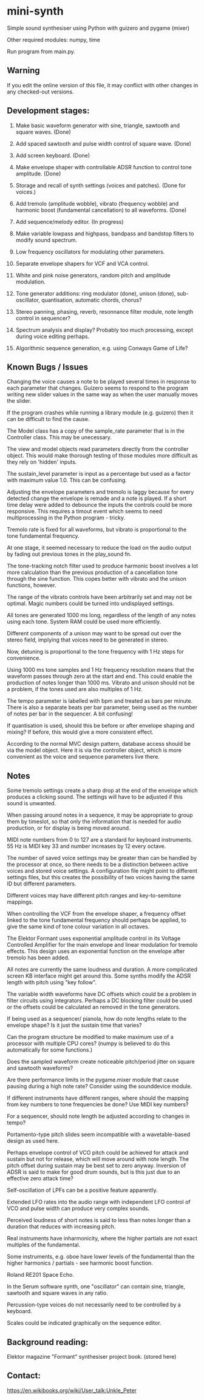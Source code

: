 # mini-synth

Simple sound synthesiser using Python with guizero and pygame (mixer)

Other required modules: numpy, time

Run program from main.py.

## Warning

If you edit the online version of this file, it may conflict with other changes in any checked-out versions.

## Development stages:

1. Make basic waveform generator with sine, triangle, sawtooth and square waves. (Done)

2. Add spaced sawtooth and pulse width control of square wave. (Done)

3. Add screen keyboard. (Done)

4. Make envelope shaper with controllable ADSR function to control tone amplitude. (Done)

5. Storage and recall of synth settings (voices and patches). (Done for voices.)

6. Add tremolo (amplitude wobble), vibrato (frequency wobble) and harmonic boost (fundamental cancellation)
   to all waveforms. (Done)

7. Add sequence/melody editor. (In progress)

8. Make variable lowpass and highpass, bandpass and bandstop filters to modify sound spectrum.

9. Low frequency oscillators for modulating other parameters.

10. Separate envelope shapers for VCF and VCA control.

11. White and pink noise generators, random pitch and amplitude modulation.

12. Tone generator additions: ring modulator (done), unison (done), sub-oscillator, quantisation, automatic chords, chorus?

13. Stereo panning, phasing, reverb, resonnance filter module, note length control in sequencer?

14. Spectrum analysis and display? Probably too much processing, except during voice editing perhaps.

15. Algorithmic sequence generation, e.g. using Conways Game of Life?

## Known Bugs / Issues

Changing the voice causes a note to be played several times in response to each parameter that changes. Guizero seems
to respond to the program writing new slider values in the same way as when the user manually moves the slider.

If the program crashes while running a library module (e.g. guizero) then it can be difficult to find the cause.

The Model class has a copy of the sample_rate parameter that is in the Controller class. This may be unecessary.

The view and model objects read parameters directly from the controller object. This would make thorough testing
of those modules more difficult as they rely on 'hidden' inputs.

The sustain_level parameter is input as a percentage but used as a factor with maximum value 1.0. This can be
confusing.

Adjusting the envelope parameters and tremolo is laggy because for every detected change the envelope is remade and
a note is played. If a short time delay were added to debounce the inputs the controls could be more responsive. This
requires a timout event which seems to need multiprocessing in the Python program - tricky.

Tremolo rate is fixed for all waveforms, but vibrato is proportional to the tone fundamental frequency.

At one stage, it seemed necessary to reduce the load on the audio output by fading out previous tones in the play_sound fn.

The tone-tracking notch filter used to produce harmonic boost involves a lot more calculation than the previous production
of a cancellation tone through the sine function. This copes better with vibrato and the unison functions, however.

The range of the vibrato controls have been arbitrarily set and may not be optimal. Magic numbers could be turned
into undisplayed settings.

All tones are generated 1000 ms long, regardless of the length of any notes using each tone. System RAM could be used more
efficiently.

Different components of a unison may want to be spread out over the stereo field, implying that voices need to be generated
in stereo.

Now, detuning is proportional to the tone frequency with 1 Hz steps for convenience.

Using 1000 ms tone samples and 1 Hz frequency resolution means that the waveform passes through zero at the start and end. This
could enable the production of notes longer than 1000 ms. Vibrato and unison should not be a problem, if the tones used are
also multiples of 1 Hz.

The tempo parameter is labelled with bpm and treated as bars per minute. There is also a separate beats per bar
parameter, being used as the number of notes per bar in the sequencer. A bit confusing!

If quantisation is used, should this be before or after envelope shaping and mixing? If before, this would give a more consistent
effect.

According to the normal MVC design pattern, database access should be via the model object. Here it is via the controller object,
which is more convenient as the voice and sequence parameters live there.

## Notes

Some tremolo settings create a sharp drop at the end of the envelope which produces a clicking sound. The settings will
have to be adjusted if this sound is unwanted.

When passing around notes in a sequence, it may be appropriate to group them by timeslot, so that only the information
that is needed for audio production, or for display is being moved around.

MIDI note numbers from 0 to 127 are a standard for keyboard instruments. 55 Hz is MIDI key 33 and number increases
by 12 every octave.

The number of saved voice settings may be greater than can be handled by the processor at once, so there needs
to be a distinction between active voices and stored voice settings. A configuration file might point to
different settings files, but this creates the possibility of two voices having the same ID but different
parameters.

Different voices may have different pitch ranges and key-to-semitone mappings.

When controlling the VCF from the envelope shaper, a frequency offset linked to the tone fundamental frequency
should perhaps be applied, to give the same kind of tone colour variation in all octaves.

The Elektor Formant uses exponential amplitude control in its Voltage Controlled Amplifier for the main envelope
and linear modulation for tremolo effects. This design uses an exponential function on the envelope after tremolo has
been added.

All notes are currently the same loudness and duration. A more complicated screen KB interface might get around this.
Some synths modify the ADSR length with pitch using "key follow". 

The variable width waveforms have DC offsets which could be a problem in filter circuits using integrators.
Perhaps a DC blocking filter could be used or the offsets could be calculated an removed in the tone generators.

If being used as a sequencer/ pianola, how do note lengths relate to the envelope shape? Is it just the sustain
time that varies?

Can the program structure be modified to make maximum use of a processor with multiple CPU cores? (numpy is
believed to do this automatically for some functions.)

Does the sampled waveform create noticeable pitch/period jitter on square and sawtooth waveforms?

Are there performance limits in the pygame.mixer module that cause pausing during a high note rate? Consider using the
sounddevice module.

If different instruments have different ranges, where should the mapping from key numbers to tone frequencies be done?
Use MIDI key numbers?

For a sequencer, should note length be adjusted according to changes in tempo?

Portamento-type pitch slides seem incompatible with a wavetable-based design as used here.

Perhaps envelope control of VCO pitch could be achieved for attack and sustain but not for release, which will move
around with note length. The pitch offset during sustain may be best set to zero anyway. Inversion of ADSR is said to make
for good drum sounds, but is this just due to an effective zero attack time?

Self-oscillation of LPFs can be a positive feature apparently.

Extended LFO rates into the audio range with independent LFO control of VCO and pulse width can produce very complex sounds.

Perceived loudness of short notes is said to less than notes longer than a duration that reduces with increasing pitch.

Real instruments have inharmonicity, where the higher partials are not exact multiples of the fundamental.

Some instruments, e.g. oboe have lower levels of the fundamental than the higher harmonics / partials - see harmonic boost function.

Roland RE201 Space Echo.

In the Serum software synth, one "oscillator" can contain sine, triangle, sawtooth and square waves in any ratio.

Percussion-type voices do not necessarily need to be controlled by a keyboard.

Scales could be indicated graphically on the sequence editor.

## Background reading:

Elektor magazine "Formant" synthesiser project book. (stored here)

## Contact:

https://en.wikibooks.org/wiki/User_talk:Unkle_Peter

